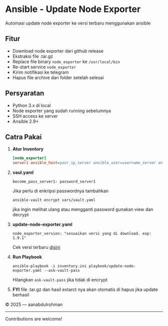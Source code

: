 # Ansible - Update Node Exporter

Automasi update node exporter ke versi terbaru menggunakan ansible

## Fitur
- Download node exporter dari github release 
- Ekstraksi file .tar.gz
- Replace file binary `node_exporter` ke `/usr/local/bin`
- Re-start service `node_exporter`
- Kirim notifikasi ke telegram
- Hapus file archive dan folder setelah selesai

## Persyaratan
- Python 3.x di local
- Node exporter yang sudah running sebelumnya
- SSH access ke server
- Ansible 2.9+

## Catra Pakai

1. **Atur Inventory**

    ```ini
    [node_exporter]
    server1 ansible_host=your_ip_server ansible_user=username_server ansible_ssh_private_key_file=~/.ssh/id_rsa

2. **vaul.yaml**
     ```
     become_pass_server1: password_server1
     ```
     Jika perlu di enkripsi passwordnya tambahkan
     ```
     ansible-vault encrypt vars/vault.yaml
     ```
     jika ingin melihat ulang atau mengganti password gunakan view dan decrypt

3. **update-node-exporter.yaml**
     ```
     node_exporter_version: "sesuaikan versi yang di download. exp: 1.9.1"
     ```

     Cek versi terbaru [disini](https://github.com/prometheus/node_exporter/releases)
   
5. **Run Playbook**
     ```
     ansible-playbook -i inventory.ini playbook/update-node-exporter.yaml --ask-vault-pass
     ```
     Hilangkan `ask-vault-pass` jika tidak di encrypt

6. **FYI**
     file .tar.gz dan hasil extarct nya akan otomatis di hapus jika update berhasil


   


© 2025 — aanabdulrohman


---
Contributions are welcome!
